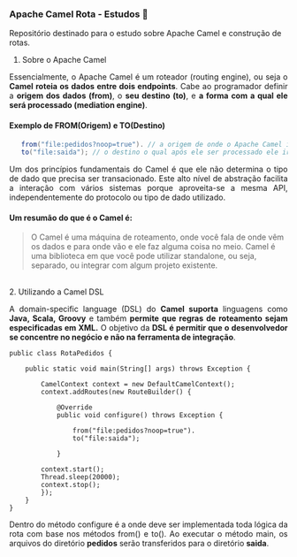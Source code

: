 ### Apache Camel Rota - Estudos 🐪

Repositório destinado para o estudo sobre Apache Camel e construção de rotas.
</br>

1. Sobre o Apache Camel
<p align="justify">Essencialmente, o Apache Camel é um roteador (routing engine), ou seja o <b>Camel roteia os dados entre dois endpoints</b>. Cabe ao programador definir a <b>origem dos dados (from)</b>, o <b>seu destino (to)</b>, e <b>a forma com a qual ele será processado (mediation engine)</b>.</p>

#### Exemplo de FROM(Origem) e TO(Destino)

 ```java   				
    from("file:pedidos?noop=true"). // a origem de onde o Apache Camel irá buscar os dados
    to("file:saida"); // o destino o qual após ele ser processado ele irá nos dar a saída, neste caso, estou fazendo uma transferência de arquivo. 									                      
```

<p align="justify">Um dos princípios fundamentais do Camel é que ele não determina o tipo de dado que precisa ser transacionado. Este alto nível de abstração facilita a interação com vários sistemas porque aproveita-se a mesma API, independentemente do protocolo ou tipo de dado utilizado.</p>

#### Um resumão do que é o Camel é:

> O Camel é uma máquina de roteamento, onde você fala de onde vêm os dados e para onde vão e ele faz alguma coisa no meio. Camel é uma biblioteca em que você pode utilizar standalone, ou seja, separado, ou integrar com algum projeto existente.
</br>
    2. Utilizando a Camel DSL
<p align="justify">A domain-specific language (DSL) do <b>Camel suporta</b> linguagens como <b>Java, Scala, Groovy</b> e também <b>permite que regras de roteamento sejam especificadas em XML.</b> O objetivo da <b>DSL é permitir que o desenvolvedor se concentre no negócio e não na ferramenta de integração</b>.</p>

    public class RotaPedidos {
    
    	public static void main(String[] args) throws Exception {
    
    		CamelContext context = new DefaultCamelContext();
    		context.addRoutes(new RouteBuilder() {
    
    			@Override
    			public void configure() throws Exception {
    				
    				from("file:pedidos?noop=true").
    				to("file:saida");
    				
    			}
                
    		context.start();
    		Thread.sleep(20000);
    		context.stop();
    		});
    	}	
    }

<p align="justify">Dentro do método configure é a onde deve ser implementada toda lógica da rota com base nos métodos from() e to(). Ao executar o método main, os arquivos do diretório <b>pedidos</b> serão transferidos para o diretório <b>saida</b>.</p>
